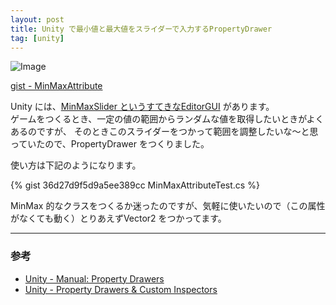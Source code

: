 ```yaml
---
layout: post
title: Unity で最小値と最大値をスライダーで入力するPropertyDrawer
tag: [unity]
---
```


![Image](https://dl.dropboxusercontent.com/u/18856747/Screenshot/20150327_1.png)

[gist - MinMaxAttribute](https://gist.github.com/uranuno/36d27d9f5d9a5ee389cc)

Unity には、[MinMaxSlider というすてきなEditorGUI](http://docs.unity3d.com/ScriptReference/EditorGUILayout.MinMaxSlider.html) があります。  
ゲームをつくるとき、一定の値の範囲からランダムな値を取得したいときがよくあるのですが、
そのときこのスライダーをつかって範囲を調整したいな〜と思っていたので、PropertyDrawer をつくりました。  

<!-- more -->

使い方は下記のようになります。

{% gist 36d27d9f5d9a5ee389cc MinMaxAttributeTest.cs %}
 
MinMax 的なクラスをつくるか迷ったのですが、気軽に使いたいので（この属性がなくても動く）とりあえずVector2 をつかってます。

- - -

### 参考
- [Unity - Manual: Property Drawers](http://docs.unity3d.com/Manual/editor-PropertyDrawers.html)
- [Unity - Property Drawers & Custom Inspectors](https://unity3d.com/learn/tutorials/modules/intermediate/live-training-archive/property-drawers-custom-inspectors)
